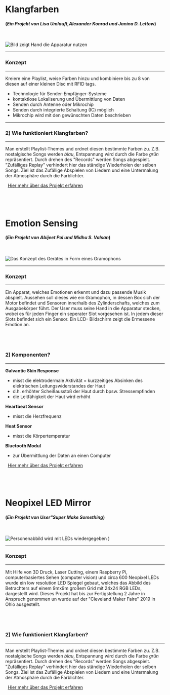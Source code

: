 # Klangfarben
#### (*Ein Projekt von Lisa Umlauft,Alexander Konrad und Janina D. Lettow*)
 &nbsp;

![Bild zeigt Hand die Apparatur nutzen](https://mir-s3-cdn-cf.behance.net/project_modules/disp/44c08617327583.562b89aa4da9f.jpg)

---
### **Konzept**
---
Kreiere eine Playlist, weise Farben hinzu und kombiniere bis zu 8 von diesen auf einer kleinen Disc mit RFID tags.


- Technologie für Sender-Empfänger-Systeme
- kontaktlose Lokaliserung und Übermittlung von Daten
- Senden durch Antenne oder Mikrochip
- Senden durch integrierte Schaltung (IC) möglich
- Mikrochip wird mit den gewünschten Daten beschrieben
 &nbsp;
---
### **2) Wie funktioniert Klangfarben?**
---

Man erstellt Playlist-Themes und ordnet diesen bestimmte Farben zu. Z.B. nostalgische Songs werden *blau*, Entspannung wird durch die Farbe *grün* repräsentiert.
Durch drehen des "Records" werden Songs abgespielt. "Zufälliges Replay" verhindert hier das ständige Wiederholen der selben Songs.
Ziel ist das Zufällige Abspielen von Liedern und eine Untermalung der Atmosphäre durch die Farblichter.

 &nbsp;
[Hier mehr über das Projekt erfahren](https://www.behance.net/gallery/17327583/Klangfarben?tracking_source=search_projects_recommended%7Cphysical%20computing)

 &nbsp;
---
# Emotion Sensing
#### (*Ein Projekt von Abijeet Pol und Midhu S. Valsan*)
 &nbsp;
 
 
![Das Konzept des Gerätes in Form eines Gramophons](https://mir-s3-cdn-cf.behance.net/project_modules/1400_opt_1/0fba0733332439.56a8df1ca9c53.jpg)
 
---
### **Konzept**
---
Ein Apparat, welches Emotionen erkennt und dazu passende Musik abspielt. Aussehen soll dieses wie ein Gramophon, in dessen Box sich der Motor befindet und Sensoren innerhalb des Zylinderschafts, welches zum Ausgabekörper führt.
Der User muss seine Hand in die Apparatur stecken, wobei es für jeden Finger ein seperater Slot vorgesehen ist. In jedem dieser Slots befindet sich ein Sensor.
Ein LCD- Bildschirm zeigt die Ermessene Emotion an.

 &nbsp;
---
### **2) Komponenten?**
---

 **Galvantic Skin Response**
 - misst die elektrodermale Aktivität = kurzzeitiges Absinken des elektrischen Leitungswiderstandes der Haut
 - d.h. erhöhter Scheißausstoß der Haut durch bpsw. Stressempfinden
 - die Leitfähigkeit der Haut wird erhöht

 **Heartbeat Sensor**
 - misst die Herzfrequenz

 **Heat Sensor**
 - misst die Körpertemperatur


 **Bluetooth Modul**
 - zur Übermittlung der Daten an einen Computer


 &nbsp;
[Hier mehr über das Projekt erfahren](https://www.behance.net/gallery/33332439/Physical-Computing?tracking_source=search_projects_recommended%7Cphysical%20computing)

 &nbsp;
---
# Neopixel LED Mirror
#### (*Ein Projekt von User"Super Make Something*)
 &nbsp;

![Personenabbild wird mit LEDs wiedergegeben](https://user-images.githubusercontent.com/105751118/181501305-6d31a85a-d7c0-442f-84c8-39da03c55ec0.png)
)

---
### **Konzept**
---

Mit Hilfe von 3D Druck, Laser Cutting, einem Raspberry Pi, computerbasiertes Sehen (computer vision) und circa 600 Neopixel LEDs wurde ein low resolution LED Spiegel gebaut, welches das Abbild des Betrachters auf einem 9mx9m großem Grid mit 24x24 RGB LEDs, dargestellt wird.
Dieses Projekt hat bis zur Fertigstellung 2 Jahre in Anspruch genommen un wurde auf der "Cleveland Maker Faire" 2019 in Ohio ausgestellt.

 &nbsp;
---
### **2) Wie funktioniert Klangfarben?**
---

Man erstellt Playlist-Themes und ordnet diesen bestimmte Farben zu. Z.B. nostalgische Songs werden *blau*, Entspannung wird durch die Farbe *grün* repräsentiert.
Durch drehen des "Records" werden Songs abgespielt. "Zufälliges Replay" verhindert hier das ständige Wiederholen der selben Songs.
Ziel ist das Zufällige Abspielen von Liedern und eine Untermalung der Atmosphäre durch die Farblichter.

 &nbsp;
[Hier mehr über das Projekt erfahren](https://www.behance.net/gallery/17327583/Klangfarben?tracking_source=search_projects_recommended%7Cphysical%20computing)

 &nbsp;
---
